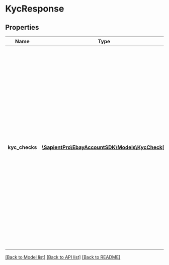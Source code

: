 # KycResponse

## Properties
| Name           | Type                                                            | Description                                                                                                                                                                                                                                                                                                                                                                                                                                         | Notes      |
|----------------|-----------------------------------------------------------------|-----------------------------------------------------------------------------------------------------------------------------------------------------------------------------------------------------------------------------------------------------------------------------------------------------------------------------------------------------------------------------------------------------------------------------------------------------|------------|
| **kyc_checks** | [**\SapientPro\EbayAccountSDK\Models\KycCheck[]**](KycCheck.md) | This array contains one or more KYC checks required from a managed payments seller. The seller may need to provide more documentation and/or information about themselves, their company, or the bank account they are using for seller payouts.&lt;br/&gt;&lt;br/&gt;If no KYC checks are currently required from the seller, this array is not returned, and the seller only receives a &lt;code&gt;204 No Content&lt;/code&gt; HTTP status code. | [optional] |

[[Back to Model list]](../../README.md#documentation-for-models) [[Back to API list]](../../README.md#documentation-for-api-endpoints) [[Back to README]](../../README.md)

